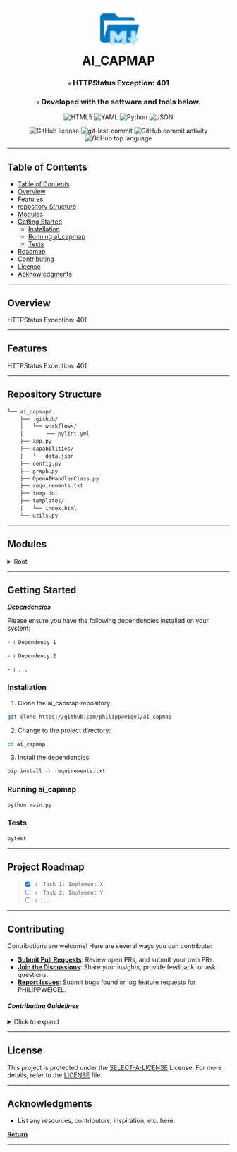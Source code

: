 <div align="center">
<h1 align="center">
<img src="https://raw.githubusercontent.com/PKief/vscode-material-icon-theme/ec559a9f6bfd399b82bb44393651661b08aaf7ba/icons/folder-markdown-open.svg" width="100" />
<br>AI_CAPMAP</h1>
<h3>◦ HTTPStatus Exception: 401</h3>
<h3>◦ Developed with the software and tools below.</h3>

<p align="center">
<img src="https://img.shields.io/badge/HTML5-E34F26.svg?style=flat-square&logo=HTML5&logoColor=white" alt="HTML5" />
<img src="https://img.shields.io/badge/YAML-CB171E.svg?style=flat-square&logo=YAML&logoColor=white" alt="YAML" />
<img src="https://img.shields.io/badge/Python-3776AB.svg?style=flat-square&logo=Python&logoColor=white" alt="Python" />
<img src="https://img.shields.io/badge/JSON-000000.svg?style=flat-square&logo=JSON&logoColor=white" alt="JSON" />
</p>
<img src="https://img.shields.io/github/license/philippweigel/ai_capmap?style=flat-square&color=5D6D7E" alt="GitHub license" />
<img src="https://img.shields.io/github/last-commit/philippweigel/ai_capmap?style=flat-square&color=5D6D7E" alt="git-last-commit" />
<img src="https://img.shields.io/github/commit-activity/m/philippweigel/ai_capmap?style=flat-square&color=5D6D7E" alt="GitHub commit activity" />
<img src="https://img.shields.io/github/languages/top/philippweigel/ai_capmap?style=flat-square&color=5D6D7E" alt="GitHub top language" />
</div>

---

##  Table of Contents
- [ Table of Contents](#-table-of-contents)
- [ Overview](#-overview)
- [ Features](#-features)
- [ repository Structure](#-repository-structure)
- [ Modules](#modules)
- [ Getting Started](#-getting-started)
    - [ Installation](#-installation)
    - [ Running ai_capmap](#-running-ai_capmap)
    - [ Tests](#-tests)
- [ Roadmap](#-roadmap)
- [ Contributing](#-contributing)
- [ License](#-license)
- [ Acknowledgments](#-acknowledgments)

---


##  Overview

HTTPStatus Exception: 401

---

##  Features

HTTPStatus Exception: 401

---


##  Repository Structure

```sh
└── ai_capmap/
    ├── .github/
    │   └── workflows/
    │       └── pylint.yml
    ├── app.py
    ├── capabilities/
    │   └── data.json
    ├── config.py
    ├── graph.py
    ├── OpenAIHandlerClass.py
    ├── requirements.txt
    ├── temp.dot
    ├── templates/
    │   └── index.html
    └── utils.py

```

---


##  Modules

<details closed><summary>Root</summary>

| File                                                                                                | Summary                   |
| ---                                                                                                 | ---                       |
| [app.py](https://github.com/philippweigel/ai_capmap/blob/main/app.py)                               | HTTPStatus Exception: 401 |
| [config.py](https://github.com/philippweigel/ai_capmap/blob/main/config.py)                         | HTTPStatus Exception: 401 |
| [graph.py](https://github.com/philippweigel/ai_capmap/blob/main/graph.py)                           | HTTPStatus Exception: 401 |
| [OpenAIHandlerClass.py](https://github.com/philippweigel/ai_capmap/blob/main/OpenAIHandlerClass.py) | HTTPStatus Exception: 401 |
| [temp.dot](https://github.com/philippweigel/ai_capmap/blob/main/temp.dot)                           | HTTPStatus Exception: 401 |
| [utils.py](https://github.com/philippweigel/ai_capmap/blob/main/utils.py)                           | HTTPStatus Exception: 401 |
| [pylint.yml](https://github.com/philippweigel/ai_capmap/blob/main/.github\workflows\pylint.yml)     | HTTPStatus Exception: 401 |
| [data.json](https://github.com/philippweigel/ai_capmap/blob/main/capabilities\data.json)            | HTTPStatus Exception: 401 |
| [index.html](https://github.com/philippweigel/ai_capmap/blob/main/templates\index.html)             | HTTPStatus Exception: 401 |

</details>

---

##  Getting Started

***Dependencies***

Please ensure you have the following dependencies installed on your system:

`- ℹ️ Dependency 1`

`- ℹ️ Dependency 2`

`- ℹ️ ...`

###  Installation

1. Clone the ai_capmap repository:
```sh
git clone https://github.com/philippweigel/ai_capmap
```

2. Change to the project directory:
```sh
cd ai_capmap
```

3. Install the dependencies:
```sh
pip install -r requirements.txt
```

###  Running ai_capmap

```sh
python main.py
```

###  Tests
```sh
pytest
```

---


##  Project Roadmap

> - [X] `ℹ️  Task 1: Implement X`
> - [ ] `ℹ️  Task 2: Implement Y`
> - [ ] `ℹ️ ...`


---

##  Contributing

Contributions are welcome! Here are several ways you can contribute:

- **[Submit Pull Requests](https://github.com/philippweigel/ai_capmap/blob/main/CONTRIBUTING.md)**: Review open PRs, and submit your own PRs.
- **[Join the Discussions](https://github.com/philippweigel/ai_capmap/discussions)**: Share your insights, provide feedback, or ask questions.
- **[Report Issues](https://github.com/philippweigel/ai_capmap/issues)**: Submit bugs found or log feature requests for PHILIPPWEIGEL.

#### *Contributing Guidelines*

<details closed>
<summary>Click to expand</summary>

1. **Fork the Repository**: Start by forking the project repository to your GitHub account.
2. **Clone Locally**: Clone the forked repository to your local machine using a Git client.
   ```sh
   git clone <your-forked-repo-url>
   ```
3. **Create a New Branch**: Always work on a new branch, giving it a descriptive name.
   ```sh
   git checkout -b new-feature-x
   ```
4. **Make Your Changes**: Develop and test your changes locally.
5. **Commit Your Changes**: Commit with a clear and concise message describing your updates.
   ```sh
   git commit -m 'Implemented new feature x.'
   ```
6. **Push to GitHub**: Push the changes to your forked repository.
   ```sh
   git push origin new-feature-x
   ```
7. **Submit a Pull Request**: Create a PR against the original project repository. Clearly describe the changes and their motivations.

Once your PR is reviewed and approved, it will be merged into the main branch.

</details>

---

##  License


This project is protected under the [SELECT-A-LICENSE](https://choosealicense.com/licenses) License. For more details, refer to the [LICENSE](https://choosealicense.com/licenses/) file.

---

##  Acknowledgments

- List any resources, contributors, inspiration, etc. here.

[**Return**](#Top)

---

